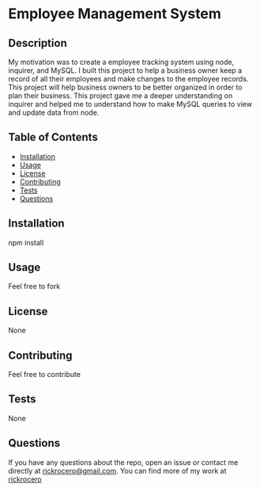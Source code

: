 # Employee Management System

## Description
My motivation was to create a employee tracking system using node, inquirer, and MySQL. I built this project to help a business owner keep a record of all their employees and make changes to the employee records. This project will help business owners to be better organized in order to plan their business. This project gave me a deeper understanding on inquirer and helped me to understand how to make MySQL queries to view and update data from node. 
            
## Table of Contents
            
- [Installation](#installation)
- [Usage](#usage)
- [License](#license)
- [Contributing](#contributing)
- [Tests](#tests)
- [Questions](#questions)
            
## Installation
npm install

## Usage
Feel free to fork
            
## License
None
            
## Contributing
Feel free to contribute
            
## Tests
None
            
## Questions
If you have any questions about the repo, open an issue or contact me directly at rickrocero@gmail.com. You can find more of my work at [rickrocero](https://github.com/rickrocero)
